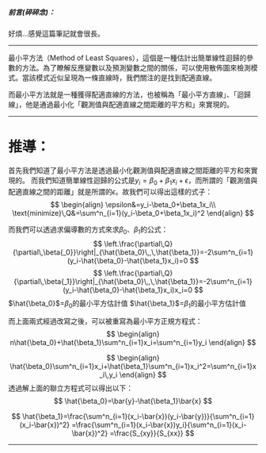 ##### 前言(碎碎念)：
好煩...感覺這篇筆記就會很長。
- - -
最小平方法（Method of Least Squares），這個是一種估計出簡單線性迴歸的參數的方法。為了瞭解反應變數以及預測變數之間的關係，可以使用散佈圖來檢測模式。當該模式近似呈現為一條直線時，我們關注的是找到配適直線。

而最小平方法就是一種獲得配適直線的方法，也被稱為「最小平方直線」、「迴歸線」，他是通過最小化「觀測值與配適直線之間距離的平方和」來實現的。
- - -
# 推導：
首先我們知道了最小平方法是透過最小化觀測值與配適直線之間距離的平方和來實現的。
而我們知道簡單線性迴歸的公式是$y_i=\beta_0+\beta_1x_i+\epsilon$，而所謂的「觀測值與配適直線之間的距離」就是所謂的$\epsilon$。故我們可以得出這樣的式子：
$$
\begin{align}
\epsilon&=y_i-\beta_0+\beta_1x_i\\
\text{minimize}\,Q&=\sum^n_{i=1}(y_i-\beta_0+\beta_1x_i)^2
\end{align}
$$

而我們可以透過求偏導數的方式來求$\beta_0$、$\beta_1$的公式：
$$
\left.\frac{\partial\,Q}{\partial\,\beta{_0}}\right|_{\hat{\beta_0}\,,\,\hat{\beta_1}}=-2\sum^n_{i=1}(y_i-\hat{\beta_0}-\hat{\beta_1}x_i)=0
$$
$$
\left.\frac{\partial\,Q}{\partial\,\beta{_1}}\right|_{\hat{\beta_0}\,,\,\hat{\beta_1}}=-2\sum^n_{i=1}(y_i-\hat{\beta_0}-\hat{\beta_1}x_i)x_i=0
$$
$\hat{\beta_0}$=$\beta_0$的最小平方估計值
$\hat{\beta_1}$=$\beta_1$的最小平方估計值


而上面兩式經過改寫之後，可以被重寫為最小平方正規方程式：
$$
\begin{align}
n\hat{\beta_0}+\hat{\beta_1}\sum^n_{i=1}x_i=\sum^n_{i=1}y_i
\end{align}
$$

$$
\begin{align}
\hat{\beta_0}\sum^n_{i=1}x_i+\hat{\beta_1}\sum^n_{i=1}x_i^2=\sum^n_{i=1}x_i\,y_i
\end{align}
$$
透過解上面的聯立方程式可以得出以下：
$$
\hat{\beta_0}=\bar{y}-\hat{\beta_1}\bar{x}
$$

$$
\hat{\beta_1}=\frac{\sum^n_{i=1}(x_i-\bar{x})(y_i-\bar{y})}{\sum^n_{i=1}(x_i-\bar{x})^2}
=\frac{\sum^n_{i=1}(x_i-\bar{x})y_i}{\sum^n_{i=1}(x_i-\bar{x})^2}
=\frac{S_{xy}}{S_{xx}}
$$
- - -
